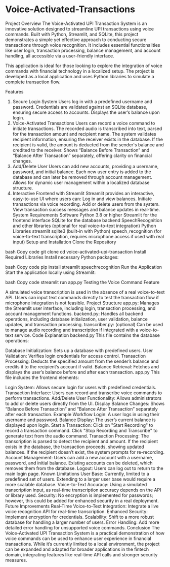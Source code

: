 # Voice-Activated-Transactions

Project Overview
The Voice-Activated UPI Transaction System is an innovative solution designed to streamline UPI transactions using voice commands. Built with Python, Streamlit, and SQLite, this project demonstrates a simple yet effective approach to conducting secure transactions through voice recognition. It includes essential functionalities like user login, transaction processing, balance management, and account handling, all accessible via a user-friendly interface.

This application is ideal for those looking to explore the integration of voice commands with financial technology in a localized setup. The project is developed as a local application and uses Python libraries to simulate a complete transaction flow.

Features
1. Secure Login System
Users log in with a predefined username and password.
Credentials are validated against an SQLite database, ensuring secure access to accounts.
Displays the user’s balance upon login.
2. Voice-Activated Transactions
Users can record a voice command to initiate transactions.
The recorded audio is transcribed into text, parsed for the transaction amount and recipient name.
The system validates recipient information, ensuring the receiver exists in the database.
If the recipient is valid, the amount is deducted from the sender's balance and credited to the receiver.
Shows “Balance Before Transaction” and “Balance After Transaction” separately, offering clarity on financial changes.
3. Add/Delete User
Users can add new accounts, providing a username, password, and initial balance.
Each new user entry is added to the database and can later be removed through account management.
Allows for dynamic user management within a localized database structure.
4. Interactive Frontend with Streamlit
Streamlit provides an interactive, easy-to-use UI where users can:
Log in and view balances.
Initiate transactions via voice recording.
Add or delete users from the system.
View transaction success messages and balance updates in real-time.
System Requirements
Software
Python 3.8 or higher
Streamlit for the frontend interface
SQLite for the database backend
SpeechRecognition and other libraries (optional for real voice-to-text integration)
Python Libraries
streamlit
sqlite3 (built-in with Python)
speech_recognition (for voice-to-text transcription, requires microphone access if used with real input)
Setup and Installation
Clone the Repository

bash
Copy code
git clone <repository-url>
cd voice-activated-upi-transaction
Install Required Libraries Install necessary Python packages:

bash
Copy code
pip install streamlit speechrecognition
Run the Application Start the application locally using Streamlit:

bash
Copy code
streamlit run app.py
Testing the Voice Command Feature

A simulated voice transcription is used in the absence of a real voice-to-text API.
Users can input text commands directly to test the transaction flow if microphone integration is not feasible.
Project Structure
app.py: Manages the Streamlit user interface, including login, transaction processing, and account management functions.
backend.py: Handles all backend operations, including database initialization, user validation, balance updates, and transaction processing.
transcriber.py: (optional) Can be used to manage audio recording and transcription if integrated with a voice-to-text service.
Code Explanation
backend.py
This file contains the database operations:

Database Initialization: Sets up a database with predefined users.
User Validation: Verifies login credentials for access control.
Transaction Processing: Deducts the specified amount from the sender’s balance and credits it to the recipient’s account if valid.
Balance Retrieval: Fetches and displays the user’s balance before and after each transaction.
app.py
This file includes the frontend elements:

Login System: Allows secure login for users with predefined credentials.
Transaction Interface: Users can record and transcribe voice commands to perform transactions.
Add/Delete User Functionality: Allows administrators to add or delete users directly from the UI.
Display Balance Changes: Shows “Balance Before Transaction” and “Balance After Transaction” separately after each transaction.
Example Workflow
Login: A user logs in using their username and password.
Balance Display: The user’s current balance is displayed upon login.
Start a Transaction:
Click on "Start Recording" to record a transaction command.
Click "Stop Recording and Transcribe" to generate text from the audio command.
Transaction Processing:
The transcription is parsed to detect the recipient and amount.
If the recipient exists in the database, the transaction proceeds, showing updated balances.
If the recipient doesn’t exist, the system prompts for re-recording.
Account Management:
Users can add a new account with a username, password, and initial balance.
Existing accounts can be deleted, which removes them from the database.
Logout: Users can log out to return to the main login page.
Known Limitations
User Base: Currently, limited to a predefined set of users. Extending to a larger user base would require a more scalable database.
Voice-to-Text Accuracy: Using a simulated transcription input, as real-time transcription accuracy depends on the API or library used.
Security: No encryption is implemented for passwords; however, this could be added for enhanced security in a real deployment.
Future Improvements
Real-Time Voice-to-Text Integration: Integrate a live voice recognition API for real-time transcription.
Enhanced Security: Implement encryption for credentials.
Scalability: Shift to a more robust database for handling a larger number of users.
Error Handling: Add more detailed error handling for unsupported voice commands.
Conclusion
The Voice-Activated UPI Transaction System is a practical demonstration of how voice commands can be used to enhance user experience in financial transactions. While it’s currently limited to a local environment, the project can be expanded and adapted for broader applications in the fintech domain, integrating features like real-time API calls and stronger security measures.

